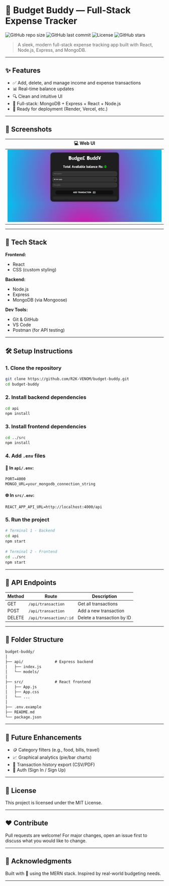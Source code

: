 # 💸 Budget Buddy — Full-Stack Expense Tracker

![GitHub repo size](https://img.shields.io/github/repo-size/R2K-VENOM/budget-buddy)
![GitHub last commit](https://img.shields.io/github/last-commit/R2K-VENOM/budget-buddy)
![License](https://img.shields.io/github/license/R2K-VENOM/budget-buddy)
![GitHub stars](https://img.shields.io/github/stars/R2K-VENOM/budget-buddy?style=social)

> A sleek, modern full-stack expense tracking app built with React, Node.js, Express, and MongoDB.

---

## ✨ Features

- ✅ Add, delete, and manage income and expense transactions
- 📊 Real-time balance updates
- 🔍 Clean and intuitive UI
- 🔗 Full-stack: MongoDB + Express + React + Node.js
- 🚀 Ready for deployment (Render, Vercel, etc.)

---

## 📸 Screenshots

| 💻 Web UI                             |
|--------------------------------------|
| ![App Screenshot](./screenshots/main-ui.png) |

---

## 🚀 Tech Stack

**Frontend:**
- React
- CSS (custom styling)

**Backend:**
- Node.js
- Express
- MongoDB (via Mongoose)

**Dev Tools:**
- Git & GitHub
- VS Code
- Postman (for API testing)

---

## 🛠️ Setup Instructions

### 1. Clone the repository

```bash
git clone https://github.com/R2K-VENOM/budget-buddy.git
cd budget-buddy
```

### 2. Install backend dependencies

```bash
cd api
npm install
```

### 3. Install frontend dependencies

```bash
cd ../src
npm install
```

### 4. Add `.env` files

#### 🔐 In `api/.env`:

```env
PORT=4000
MONGO_URL=your_mongodb_connection_string
```

#### 🌐 In `src/.env`:

```env
REACT_APP_API_URL=http://localhost:4000/api
```

### 5. Run the project

```bash
# Terminal 1 - Backend
cd api
npm start

# Terminal 2 - Frontend
cd ../src
npm start
```

---

## 🔄 API Endpoints

| Method | Route                      | Description                |
|--------|---------------------------|----------------------------|
| GET    | `/api/transaction`        | Get all transactions       |
| POST   | `/api/transaction`        | Add a new transaction      |
| DELETE | `/api/transaction/:id`    | Delete a transaction by ID |

---

## 📁 Folder Structure

```
budget-buddy/
│
├── api/              # Express backend
│   ├── index.js
│   └── models/
│
├── src/              # React frontend
│   ├── App.js
│   ├── App.css
│   └── ...
│
├── .env.example
├── README.md
└── package.json
```

---

## 🧪 Future Enhancements

- 🪙 Category filters (e.g., food, bills, travel)
- 📈 Graphical analytics (pie/bar charts)
- 🧾 Transaction history export (CSV/PDF)
- 🔐 Auth (Sign In / Sign Up)

---

## 📜 License

This project is licensed under the MIT License.

---

## ❤️ Contribute

Pull requests are welcome! For major changes, open an issue first to discuss what you would like to change.

---

## 🙌 Acknowledgments

Built with 💙 using the MERN stack. Inspired by real-world budgeting needs.

---
